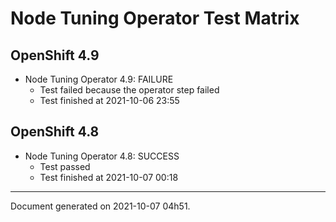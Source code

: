 
Node Tuning Operator Test Matrix
================================

OpenShift 4.9
-------------


* Node Tuning Operator 4.9: FAILURE
  - Test failed because the operator step failed
  - Test finished at 2021-10-06 23:55

OpenShift 4.8
-------------


* Node Tuning Operator 4.8: SUCCESS
  - Test passed
  - Test finished at 2021-10-07 00:18


---
Document generated on 2021-10-07 04h51.
